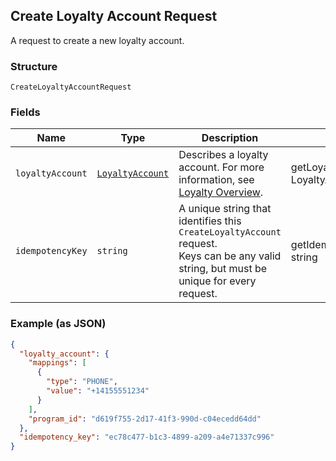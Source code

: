 ## Create Loyalty Account Request

A request to create a new loyalty account.

### Structure

`CreateLoyaltyAccountRequest`

### Fields

| Name | Type | Description | Getter | Setter |
|  --- | --- | --- | --- | --- |
| `loyaltyAccount` | [`LoyaltyAccount`](/doc/models/loyalty-account.md) | Describes a loyalty account. For more information, see<br>[Loyalty Overview](https://developer.squareup.com/docs/docs/loyalty/overview). | getLoyaltyAccount(): LoyaltyAccount | setLoyaltyAccount(LoyaltyAccount loyaltyAccount): void |
| `idempotencyKey` | `string` | A unique string that identifies this `CreateLoyaltyAccount` request.<br>Keys can be any valid string, but must be unique for every request. | getIdempotencyKey(): string | setIdempotencyKey(string idempotencyKey): void |

### Example (as JSON)

```json
{
  "loyalty_account": {
    "mappings": [
      {
        "type": "PHONE",
        "value": "+14155551234"
      }
    ],
    "program_id": "d619f755-2d17-41f3-990d-c04ecedd64dd"
  },
  "idempotency_key": "ec78c477-b1c3-4899-a209-a4e71337c996"
}
```

